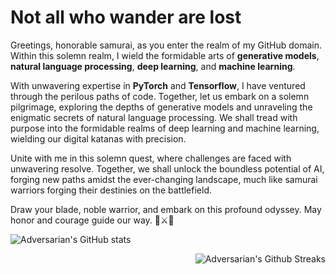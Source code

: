 # Not all who wander are lost

Greetings, honorable samurai, as you enter the realm of my GitHub domain. Within this solemn realm, I wield the formidable arts of **generative models**, **natural language processing**, **deep learning**, and **machine learning**.

With unwavering expertise in **PyTorch** and **Tensorflow**, I have ventured through the perilous paths of code. Together, let us embark on a solemn pilgrimage, exploring the depths of generative models and unraveling the enigmatic secrets of natural language processing. We shall tread with purpose into the formidable realms of deep learning and machine learning, wielding our digital katanas with precision.

Unite with me in this solemn quest, where challenges are faced with unwavering resolve. Together, we shall unlock the boundless potential of AI, forging new paths amidst the ever-changing landscape, much like samurai warriors forging their destinies on the battlefield.

Draw your blade, noble warrior, and embark on this profound odyssey. May honor and courage guide our way. 🌸⚔️🏯

<p align="left">
  <img src="https://github-readme-stats.vercel.app/api?username=Adversarian&show_icons=true&theme=dracula" alt="Adversarian's GitHub stats" /></p>
<p align="right">
  <img src="https://github-readme-streak-stats.herokuapp.com/?user=Adversarian&theme=dracula" alt="Adversarian's Github Streaks" />
</p>
